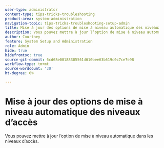 ```yaml
---
user-type: administrator
content-type: tips-tricks-troubleshooting
product-area: system-administration
navigation-topic: tips-tricks-troubleshooting-setup-admin
title: Mise à jour des options de mise à niveau automatique des niveaux d’accès
description: Vous pouvez mettre à jour l’option de mise à niveau automatique dans les niveaux d’accès.
author: Courtney
feature: System Setup and Administration
role: Admin
hide: true
hidefromtoc: true
source-git-commit: 6cd68e00188305561d610bee63b619c0c7ce7e98
workflow-type: tm+mt
source-wordcount: '30'
ht-degree: 0%

---
```



# Mise à jour des options de mise à niveau automatique des niveaux d’accès

Vous pouvez mettre à jour l’option de mise à niveau automatique dans les niveaux d’accès.